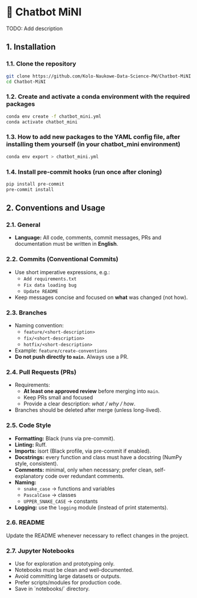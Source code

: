 # 🤖 Chatbot MiNI

TODO: Add description

## 1. Installation

### 1.1. Clone the repository

   ```bash
   git clone https://github.com/Kolo-Naukowe-Data-Science-PW/Chatbot-MiNI
   cd Chatbot-MiNI
   ```

### 1.2. Create and activate a conda environment with the required packages

   ```bash
   conda env create -f chatbot_mini.yml
   conda activate chatbot_mini
   ```

### 1.3. How to add new packages to the YAML config file, after installing them yourself (in your chatbot_mini environment)

  ```bash
  conda env export > chatbot_mini.yml
  ```

### 1.4. Install pre-commit hooks (run once after cloning)

   ```bash
   pip install pre-commit
   pre-commit install
   ```

## 2. Conventions and Usage

### 2.1. General

- **Language:** All code, comments, commit messages, PRs and documentation must be written in **English**.

### 2.2. Commits (Conventional Commits)

- Use short imperative expressions, e.g.:
  - `Add requirements.txt`
  - `Fix data loading bug`
  - `Update README`
- Keep messages concise and focused on **what** was changed (not how).

### 2.3. Branches

- Naming convention:
  - `feature/<short-description>`
  - `fix/<short-description>`
  - `hotfix/<short-description>`
- Example: `feature/create-conventions`
- **Do not push directly to `main`.** Always use a PR.

### 2.4. Pull Requests (PRs)

- Requirements:
  - **At least one approved review** before merging into `main`.
  - Keep PRs small and focused
  - Provide a clear description: *what / why / how*.
- Branches should be deleted after merge (unless long-lived).

### 2.5. Code Style

- **Formatting:** Black (runs via pre-commit).
- **Linting:** Ruff.
- **Imports:** isort (Black profile, via pre-commit if enabled).
- **Docstrings:** every function and class must have a docstring (NumPy style, consistent).
- **Comments:** minimal, only when necessary; prefer clean, self-explanatory code over redundant comments.
- **Naming:**
  - `snake_case` → functions and variables
  - `PascalCase` → classes
  - `UPPER_SNAKE_CASE` → constants
- **Logging:** use the `logging` module (instead of print statements).

### 2.6. README

Update the README whenever necessary to reflect changes in the project.

### 2.7. Jupyter Notebooks

- Use for exploration and prototyping only.
- Notebooks must be clean and well-documented.
- Avoid committing large datasets or outputs.
- Prefer scripts/modules for production code.
- Save in \`notebooks/\` directory.
